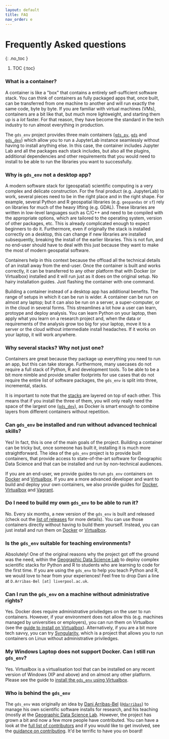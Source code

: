 ```yaml
---
layout: default
title: FAQ
nav_order: e
---
```


# Frequently Asked questions
{: .no_toc }

1. TOC
{:toc}

### What is a container?

A container is like a "box" that contains a entirely self-sufficient software stack. You can think of containers as fully packaged apps that, once built, can be transferred from one machine to another and will run exactly the same code, byte by byte. If you are familiar with virtual machines (VMs), containers are a bit like that, but much more lightweight, and starting them up is a *lot* faster. For that reason, they have become the standard in the tech industry to run almost everything in production.

The `gds_env` project provides three main containers ([`gds_py`](stacks/gds_py), [`gds`](stacks/gds) and [`gds_dev`](stacks/gds_dev)) which allow you to run a JupyterLab instance seamlessly without having to install anything else. In this case, the container includes Jupyter Lab and all the packages each stack includes, but also all the plugins, additional dependencies and other requirements that you would need to install to be able to run the libraries you want to successfully.

### Why is `gds_env` not a desktop app?

A modern software stack for (geospatial) scientific computing is a very complex and delicate construction. For the final product (e.g. JupyterLab) to work, several pieces need to be in the right place and in the right shape. For example, several Python and R geospatial libraries (e.g. `geopandas` or `sf`) rely on libraries for much of the heavy lifting (e.g. GDAL). These libraries are written in low-level languages such as C/C++ and need to be compiled with the appropriate options, which are tailored to the operating system, version of other packages, etc. This is already complicated enough to expect beginners to do it. Furthermore, even if originally the stack is installed correctly on a desktop, this can change if new libraries are installed subsequently, breaking the install of the earlier libraries. This is not fun, and no end-user should have to deal with this just because they want to make the most of modern geospatial software. 

Containers help in this context because the offload all the technical details of an install away from the end-user. Once the container is built and works correctly, it can be transferred to any other platform that with Docker (or Virtualbox) installed and it will run just as it does on the original setup. No hairy installation guides. Just flashing the container with one command. 

Building a container instead of a desktop app has additional benefits. The range of setups in which it can be run is wider. A container can be run on almost any laptop; but it can also be run on a server, a super-computer, or in the cloud in several forms. This streamlines a lot how a user can learn, protoype and deploy analysis. You can learn Python on your laptop, then apply what you learn on a research project and, when the data or requirements of the analysis grow too big for your laptop, move it to a server or the cloud without intermediate install headaches. If it works on your laptop, it will work anywhere.

### Why several stacks? Why not just one?

Containers are great because they package up everything you need to run an app, but this can take storage. Furthermore, many usecases do not require a full stack of Python, R and development tools. To be able to be a bit more nimble and provide smaller footprints for use cases that do not require the entire list of software packages, the `gds_env` is split into three, incremental, stacks. 

It is important to note that the [stacks](stacks) are layered on top of each other. This means that if you install the three of them, you will only really need the space of the largest one ([`gds_dev`](stacks/gds_dev)), as Docker is smart enough to combine layers from different containers without repetition.

### Can `gds_env` be installed and run without advanced technical skills?

Yes! In fact, this is one of the main goals of the project. Building a container can be tricky but, once someone has built it, installing it is much more straightforward. The idea of the `gds_env` project is to provide built containers, that provide access to state-of-the-art software for Geographic Data Science and that can be installed and run by non-technical audiences.

If you are an end-user, we provide guides to run `gds_env` containers on [Docker](guides/docker_install) and [Virtualbox](guides/virtualbox_install). If you are a more advanced developer and want to build and deploy your own containers, we also provide guides for [Docker](guides/docker_build), [Virtualbox](guides/virtualbox_build) and [Vagrant](guides/vagrant_build).

### Do I need to build my own `gds_env` to be able to run it?

No. Every six months, a new version of the `gds_env` is built and released (check out the [list of releases](https://github.com/darribas/gds_env/releases) for more details). You can use those containers directly without having to build them yourself. Instead, you can just install and run them on [Docker](guides/docker_install) or [Virtualbox](guides/virtualbox_install).

### Is the `gds_env` suitable for teaching environments?

Absolutely! One of the original reasons why the project got off the ground was the need, within the [Geographic Data Science Lab](https://www.liverpool.ac.uk/geographic-data-science/) to deploy complex scientific stacks for Python and R to students who are learning to code for the first time. If you are using the `gds_env` to help you teach Python and R, we would love to hear from your experiences! Feel free to drop Dani a line at `D.Arribas-Bel [at] liverpool.ac.uk`.

### Can I run the `gds_env` on a machine without administrative rights?

Yes. Docker does require administrative priviledges on the user to run containers. However, if your environment does not allow this (e.g. machines managed by universities or employers), you can run them on Virtualbox (see the [guide to install on Virtualbox](guides/virtualbox_install)). Alternatively, if you are a bit more tech savvy, you can try [Syngularity](https://sylabs.io/), which is a project that allows you to run containers on Linux without administrative priviledges.

### My Windows Laptop does not support Docker. Can I still run `gds_env`?

Yes. Virtualbox is a virtualisation tool that can be installed on any recent version of Windows (XP and above) and on almost any other platform. Please see the guide to [install the `gds_env` using Virtualbox](guides/virtualbox_install).

### Who is behind the `gds_env`

The `gds_env` was originally an idea by [Dani Arribas-Bel](https://darribas.org) ([`@darribas`](https://twitter.com/darribas)) to manage his own scientific software installs for research, and his teaching (mostly at the [Geographic Data Science Lab](https://www.liverpool.ac.uk/geographic-data-science/). However, the project has grown a bit and now a few more people have contributed. You can have a look at the [full list of contributors](https://github.com/darribas/gds_env/graphs/contributors) and if you would like to get involved, see the [guidance on contributing](contributing). It'd be terrific to have you on board!